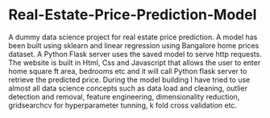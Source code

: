# Real-Estate-Price-Prediction-Model

A dummy data science project for real estate price prediction. A model has been built using sklearn and linear regression using Bangalore home prices dataset. A Python Flask server uses the saved model to serve http requests. The website is built in Html, Css and Javascript that allows the user to enter home square ft area, bedrooms etc and it will call Python flask server to retrieve the predicted price. During the model building I have tried to use almost all data science concepts such as data load and cleaning, outlier detection and removal, feature engineering, dimensionality reduction, gridsearchcv for hyperparameter tunning, k fold cross validation etc.
